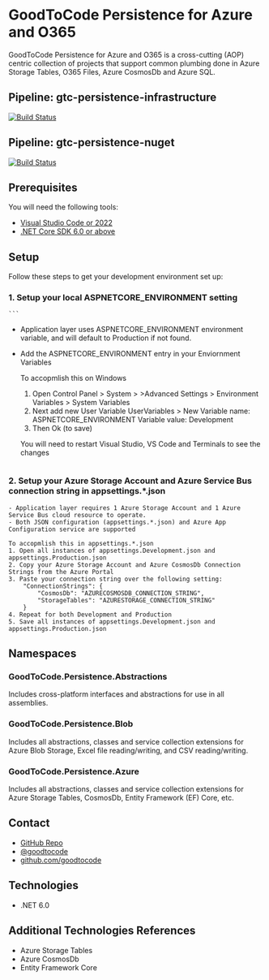 # GoodToCode Persistence for Azure and O365
GoodToCode Persistence for Azure and O365 is a cross-cutting (AOP) centric collection of projects that support common plumbing done in Azure Storage Tables, O365 Files, Azure CosmosDb and Azure SQL.

## Pipeline: gtc-persistence-infrastructure
[![Build Status](https://dev.azure.com/GoodToCode/GoodToCode.com/_apis/build/status/gtc-rg-persistence-infrastructure?branchName=main)](https://dev.azure.com/GoodToCode/GoodToCode.com/_build/latest?definitionId=107&branchName=main)

## Pipeline: gtc-persistence-nuget
[![Build Status](https://dev.azure.com/GoodToCode/GoodToCode.com/_apis/build/status/gtc-rg-persistence-nuget?branchName=main)](https://dev.azure.com/GoodToCode/GoodToCode.com/_build/latest?definitionId=108&branchName=main)

## Prerequisites
You will need the following tools:
* [Visual Studio Code or 2022](https://www.visualstudio.com/downloads/)
* [.NET Core SDK 6.0 or above](https://www.microsoft.com/net/download/dotnet-core/6.0)

## Setup
Follow these steps to get your development environment set up:

### 1. Setup your local ASPNETCORE_ENVIRONMENT setting
    ```
- Application layer uses ASPNETCORE_ENVIRONMENT environment variable, and will default to Production if not found.
- Add the ASPNETCORE_ENVIRONMENT entry in your Enviornment Variables

	To accopmlish this on Windows
	1. Open Control Panel > System > >Advanced Settings > Environment Variables > System Variables
	2. Next add new User Variable
		UserVariables > New
			Variable name:  ASPNETCORE_ENVIRONMENT
			Variable value: Development
	3. Then Ok (to save)
	 
	You will need to restart Visual Studio, VS Code and Terminals to see the changes
	```

### 2. Setup your Azure Storage Account and Azure Service Bus connection string in appsettings.*.json
```
- Application layer requires 1 Azure Storage Account and 1 Azure Service Bus cloud resource to operate.
- Both JSON configuration (appsettings.*.json) and Azure App Configuration service are supported
	
To accopmlish this in appsettings.*.json
1. Open all instances of appsettings.Development.json and appsettings.Production.json
2. Copy your Azure Storage Account and Azure CosmosDb Connection Strings from the Azure Portal
3. Paste your connection string over the following setting:
	"ConnectionStrings": {
		"CosmosDb": "AZURECOSMOSDB_CONNECTION_STRING",
		"StorageTables": "AZURESTORAGE_CONNECTION_STRING"
	}
4. Repeat for both Development and Production
5. Save all instances of appsettings.Development.json and appsettings.Production.json
```

## Namespaces
### GoodToCode.Persistence.Abstractions
Includes cross-platform interfaces and abstractions for use in all assemblies.

### GoodToCode.Persistence.Blob
Includes all abstractions, classes and service collection extensions for Azure Blob Storage, Excel file reading/writing, and CSV reading/writing.

### GoodToCode.Persistence.Azure
Includes all abstractions, classes and service collection extensions for Azure Storage Tables, CosmosDb, Entity Framework (EF) Core, etc.

## Contact
* [GitHub Repo](https://www.github.com/goodtocode/persistence)
* [@goodtocode](https://www.twitter.com/goodtocode)
* [github.com/goodtocode](https://www.github.com/goodtocode)

## Technologies
* .NET 6.0

## Additional Technologies References
* Azure Storage Tables
* Azure CosmosDb
* Entity Framework Core